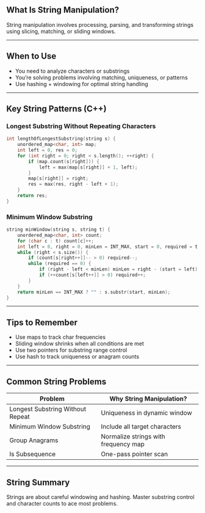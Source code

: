 
## What Is String Manipulation?

String manipulation involves processing, parsing, and transforming strings using slicing, matching, or sliding windows.

---

## When to Use

* You need to analyze characters or substrings
* You’re solving problems involving matching, uniqueness, or patterns
* Use hashing + windowing for optimal string handling

---

## Key String Patterns (C++)

### Longest Substring Without Repeating Characters

```cpp
int lengthOfLongestSubstring(string s) {
    unordered_map<char, int> map;
    int left = 0, res = 0;
    for (int right = 0; right < s.length(); ++right) {
        if (map.count(s[right])) {
            left = max(map[s[right]] + 1, left);
        }
        map[s[right]] = right;
        res = max(res, right - left + 1);
    }
    return res;
}
```

### Minimum Window Substring

```cpp
string minWindow(string s, string t) {
    unordered_map<char, int> count;
    for (char c : t) count[c]++;
    int left = 0, right = 0, minLen = INT_MAX, start = 0, required = t.size();
    while (right < s.size()) {
        if (count[s[right++]]-- > 0) required--;
        while (required == 0) {
            if (right - left < minLen) minLen = right - (start = left);
            if (++count[s[left++]] > 0) required++;
        }
    }
    return minLen == INT_MAX ? "" : s.substr(start, minLen);
}
```

---

## Tips to Remember

* Use maps to track char frequencies
* Sliding window shrinks when all conditions are met
* Use two pointers for substring range control
* Use hash to track uniqueness or anagram counts

---

## Common String Problems

| Problem                         | Why String Manipulation?              |
|----------------------------------|----------------------------------------|
| Longest Substring Without Repeat| Uniqueness in dynamic window           |
| Minimum Window Substring        | Include all target characters          |
| Group Anagrams                  | Normalize strings with frequency map   |
| Is Subsequence                  | One-pass pointer scan                  |

---

## String Summary

Strings are about careful windowing and hashing. Master substring control and character counts to ace most problems.
